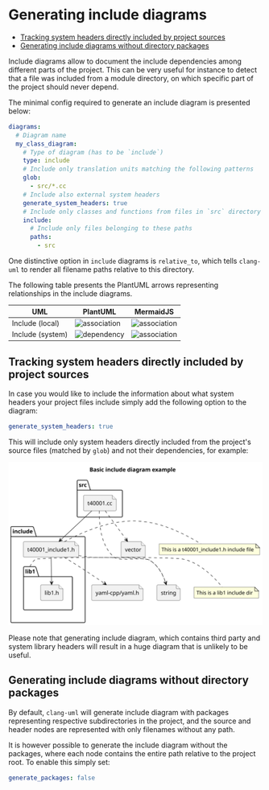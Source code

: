 # Generating include diagrams

<!-- toc -->

* [Tracking system headers directly included by project sources](#tracking-system-headers-directly-included-by-project-sources)
* [Generating include diagrams without directory packages](#generating-include-diagrams-without-directory-packages)

<!-- tocstop -->

Include diagrams allow to document the include dependencies among different
parts of the project. This can be very useful for instance to detect that a file
was included from a module directory, on which specific part of the project
should never depend.

The minimal config required to generate an include diagram is presented below:
```yaml
diagrams:
  # Diagram name
  my_class_diagram:
    # Type of diagram (has to be `include`)
    type: include
    # Include only translation units matching the following patterns
    glob:
      - src/*.cc
    # Include also external system headers
    generate_system_headers: true
    # Include only classes and functions from files in `src` directory
    include:
      # Include only files belonging to these paths
      paths:
        - src
```

One distinctive option in `include` diagrams is `relative_to`, which tells
`clang-uml` to render all filename paths relative to this directory.

The following table presents the PlantUML arrows representing relationships in
the include diagrams.

| UML                                     | PlantUML                                 | MermaidJS                                   |
|-----------------------------------------|------------------------------------------|---------------------------------------------|
| Include (local)                         | ![association](img/puml_association.png) | ![association](img/mermaid_association.png) |
| Include (system)                        | ![dependency](img/puml_dependency.png)   | ![association](img/mermaid_dependency.png)  |

## Tracking system headers directly included by project sources

In case you would like to include the information about what system headers your
project files include simply add the following option to the diagram:

```yaml
generate_system_headers: true
```

This will include only system headers directly included from the project's
source files (matched by `glob`) and not their dependencies, for example:

![t40001_include](./test_cases/t40001_include.svg)

Please note that generating include diagram, which contains third party and
system library headers will result in a huge diagram that is unlikely to
be useful.

## Generating include diagrams without directory packages
By default, `clang-uml` will generate include diagram with packages representing
respective subdirectories in the project, and the source and header nodes are
represented with only filenames without any path.

It is however possible to generate the include diagram without the packages,
where each node contains the entire path relative to the project root. To enable
this simply set:

```yaml
generate_packages: false
```